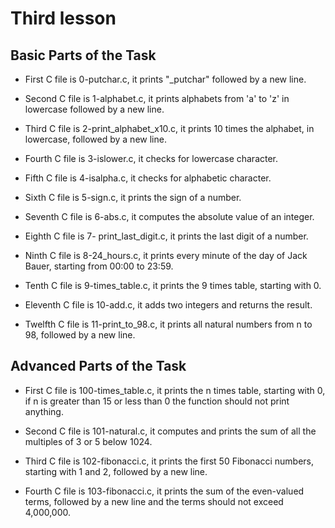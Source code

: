 # Third lesson

## Basic Parts of the Task

- First C file is 0-putchar.c, it prints "\_putchar" followed by a new line.

- Second C file is 1-alphabet.c, it prints alphabets from 'a' to 'z' in lowercase followed by a new line.

- Third C file is 2-print_alphabet_x10.c, it prints 10 times the alphabet, in lowercase, followed by a new line.

- Fourth C file is 3-islower.c, it checks for lowercase character.

- Fifth C file is 4-isalpha.c, it checks for alphabetic character.

- Sixth C file is 5-sign.c, it prints the sign of a number.

- Seventh C file is 6-abs.c, it computes the absolute value of an integer.

- Eighth C file is 7- print_last_digit.c, it prints the last digit of a number.

- Ninth C file is 8-24_hours.c, it prints every minute of the day of Jack Bauer, starting from 00:00 to 23:59.

- Tenth C file is 9-times_table.c, it prints the 9 times table, starting with 0.

- Eleventh C file is 10-add.c, it adds two integers and returns the result.

- Twelfth C file is 11-print_to_98.c, it prints all natural numbers from n to 98, followed by a new line.

## Advanced Parts of the Task

- First C file is 100-times_table.c, it prints the n times table, starting with 0, if n is greater than 15 or less than 0 the function should not print anything.

- Second C file is 101-natural.c, it computes and prints the sum of all the multiples of 3 or 5 below 1024.

- Third C file is 102-fibonacci.c, it prints the first 50 Fibonacci numbers, starting with 1 and 2, followed by a new line.

- Fourth C file is 103-fibonacci.c, it prints the sum of the even-valued terms, followed by a new line and the terms should not exceed 4,000,000.

